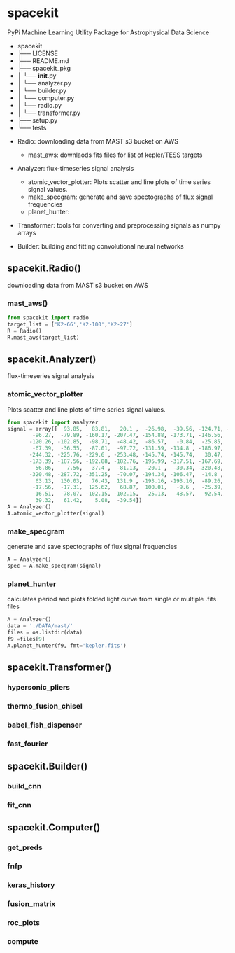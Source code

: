 # spacekit
PyPi Machine Learning Utility Package for Astrophysical Data Science

* spacekit
* ├── LICENSE
* ├── README.md
* ├── spacekit_pkg
* │   └── __init__.py
* │   └── analyzer.py
* │   └── builder.py
* │   └── computer.py
* │   └── radio.py
* │   └── transformer.py
* ├── setup.py
* └── tests

- Radio: downloading data from MAST s3 bucket on AWS
    - mast_aws: downlaods fits files for list of kepler/TESS targets
- Analyzer: flux-timeseries signal analysis
    - atomic_vector_plotter: Plots scatter and line plots of time series signal values.
    - make_specgram: generate and save spectographs of flux signal frequencies
    - planet_hunter: 

- Transformer: tools for converting and preprocessing signals as numpy arrays
- Builder: building and fitting convolutional neural networks


## spacekit.Radio()
downloading data from MAST s3 bucket on AWS

### mast_aws()

```python
from spacekit import radio
target_list = ['K2-66','K2-100','K2-27']
R = Radio()
R.mast_aws(target_list)
```

## spacekit.Analyzer()
flux-timeseries signal analysis

### atomic_vector_plotter
Plots scatter and line plots of time series signal values.

```python
from spacekit import analyzer
signal = array([  93.85,   83.81,   20.1 ,  -26.98,  -39.56, -124.71, -135.18,
        -96.27,  -79.89, -160.17, -207.47, -154.88, -173.71, -146.56,
       -120.26, -102.85,  -98.71,  -48.42,  -86.57,   -0.84,  -25.85,
        -67.39,  -36.55,  -87.01,  -97.72, -131.59, -134.8 , -186.97,
       -244.32, -225.76, -229.6 , -253.48, -145.74, -145.74,   30.47,
       -173.39, -187.56, -192.88, -182.76, -195.99, -317.51, -167.69,
        -56.86,    7.56,   37.4 ,  -81.13,  -20.1 ,  -30.34, -320.48,
       -320.48, -287.72, -351.25,  -70.07, -194.34, -106.47,  -14.8 ,
         63.13,  130.03,   76.43,  131.9 , -193.16, -193.16,  -89.26,
        -17.56,  -17.31,  125.62,   68.87,  100.01,   -9.6 ,  -25.39,
        -16.51,  -78.07, -102.15, -102.15,   25.13,   48.57,   92.54,
         39.32,   61.42,    5.08,  -39.54])
A = Analyzer()
A.atomic_vector_plotter(signal)
```

### make_specgram
generate and save spectographs of flux signal frequencies

```python
A = Analyzer()
spec = A.make_specgram(signal)

```

### planet_hunter
calculates period and plots folded light curve from single or multiple .fits files

```python
A = Analyzer()
data = './DATA/mast/'
files = os.listdir(data)
f9 =files[9]
A.planet_hunter(f9, fmt='kepler.fits')
```

## spacekit.Transformer()

### hypersonic_pliers

### thermo_fusion_chisel

### babel_fish_dispenser

### fast_fourier

## spacekit.Builder()

### build_cnn

### fit_cnn

## spacekit.Computer()

### get_preds
### fnfp
### keras_history
### fusion_matrix
### roc_plots
### compute

